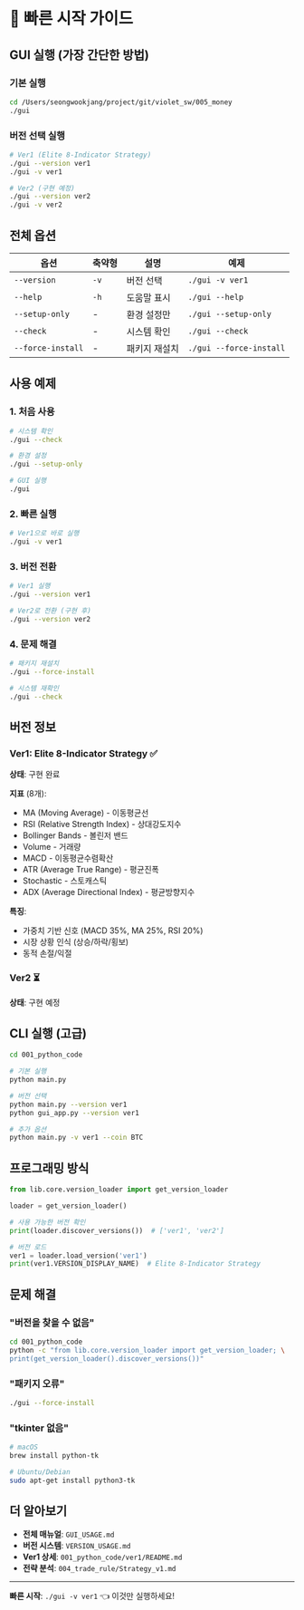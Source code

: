 # 🚀 빠른 시작 가이드

## GUI 실행 (가장 간단한 방법)

### 기본 실행
```bash
cd /Users/seongwookjang/project/git/violet_sw/005_money
./gui
```

### 버전 선택 실행
```bash
# Ver1 (Elite 8-Indicator Strategy)
./gui --version ver1
./gui -v ver1

# Ver2 (구현 예정)
./gui --version ver2
./gui -v ver2
```

## 전체 옵션

| 옵션 | 축약형 | 설명 | 예제 |
|------|--------|------|------|
| `--version` | `-v` | 버전 선택 | `./gui -v ver1` |
| `--help` | `-h` | 도움말 표시 | `./gui --help` |
| `--setup-only` | - | 환경 설정만 | `./gui --setup-only` |
| `--check` | - | 시스템 확인 | `./gui --check` |
| `--force-install` | - | 패키지 재설치 | `./gui --force-install` |

## 사용 예제

### 1. 처음 사용
```bash
# 시스템 확인
./gui --check

# 환경 설정
./gui --setup-only

# GUI 실행
./gui
```

### 2. 빠른 실행
```bash
# Ver1으로 바로 실행
./gui -v ver1
```

### 3. 버전 전환
```bash
# Ver1 실행
./gui --version ver1

# Ver2로 전환 (구현 후)
./gui --version ver2
```

### 4. 문제 해결
```bash
# 패키지 재설치
./gui --force-install

# 시스템 재확인
./gui --check
```

## 버전 정보

### Ver1: Elite 8-Indicator Strategy ✅
**상태**: 구현 완료

**지표** (8개):
- MA (Moving Average) - 이동평균선
- RSI (Relative Strength Index) - 상대강도지수
- Bollinger Bands - 볼린저 밴드
- Volume - 거래량
- MACD - 이동평균수렴확산
- ATR (Average True Range) - 평균진폭
- Stochastic - 스토캐스틱
- ADX (Average Directional Index) - 평균방향지수

**특징**:
- 가중치 기반 신호 (MACD 35%, MA 25%, RSI 20%)
- 시장 상황 인식 (상승/하락/횡보)
- 동적 손절/익절

### Ver2 ⏳
**상태**: 구현 예정

## CLI 실행 (고급)

```bash
cd 001_python_code

# 기본 실행
python main.py

# 버전 선택
python main.py --version ver1
python gui_app.py --version ver1

# 추가 옵션
python main.py -v ver1 --coin BTC
```

## 프로그래밍 방식

```python
from lib.core.version_loader import get_version_loader

loader = get_version_loader()

# 사용 가능한 버전 확인
print(loader.discover_versions())  # ['ver1', 'ver2']

# 버전 로드
ver1 = loader.load_version('ver1')
print(ver1.VERSION_DISPLAY_NAME)  # Elite 8-Indicator Strategy
```

## 문제 해결

### "버전을 찾을 수 없음"
```bash
cd 001_python_code
python -c "from lib.core.version_loader import get_version_loader; \
print(get_version_loader().discover_versions())"
```

### "패키지 오류"
```bash
./gui --force-install
```

### "tkinter 없음"
```bash
# macOS
brew install python-tk

# Ubuntu/Debian
sudo apt-get install python3-tk
```

## 더 알아보기

- **전체 매뉴얼**: `GUI_USAGE.md`
- **버전 시스템**: `VERSION_USAGE.md`
- **Ver1 상세**: `001_python_code/ver1/README.md`
- **전략 분석**: `004_trade_rule/Strategy_v1.md`

---

**빠른 시작**: `./gui -v ver1` 👈 이것만 실행하세요!
